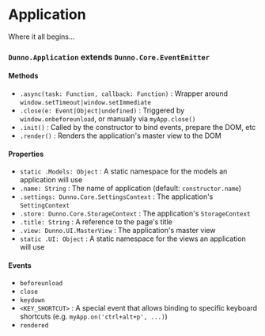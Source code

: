 # Application
Where it all begins...

### `Dunno.Application` extends `Dunno.Core.EventEmitter`

#### Methods
+ `.async(task: Function, callback: Function)` : Wrapper around `window.setTimeout|window.setImmediate`
+ `.close(e: Event|Object|undefined)` : Triggered by `window.onbeforeunload`, or manually via `myApp.close()`
+ `.init()` : Called by the constructor to bind events, prepare the DOM, etc
+ `.render()` : Renders the application's master view to the DOM

#### Properties
+ `static .Models: Object` : A static namespace for the models an application will use
+ `.name: String` : The name of application (default: `constructor.name`)
+ `.settings: Dunno.Core.SettingsContext` : The application's `SettingContext`
+ `.store: Dunno.Core.StorageContext` : The application's `StorageContext`
+ `.title: String` : A reference to the page's title
+ `.view: Dunno.UI.MasterView` : The application's master view
+ `static .UI: Object` : A static namespace for the views an application will use

#### Events
+ `beforeunload`
+ `close`
+ `keydown`
+ `<KEY_SHORTCUT>` : A special event that allows binding to specific keyboard shortcuts (e.g. `myApp.on('ctrl+alt+p', ...)`)
+ `rendered`
